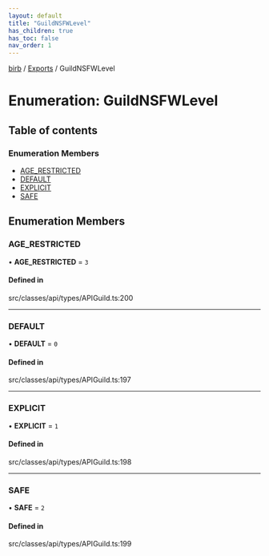 ```yaml
---
layout: default
title: "GuildNSFWLevel"
has_children: true
has_toc: false
nav_order: 1
---
```


[birb](../README.md) / [Exports](../modules.md) / GuildNSFWLevel

# Enumeration: GuildNSFWLevel

## Table of contents

### Enumeration Members

- [AGE\_RESTRICTED](index.md#age_restricted)
- [DEFAULT](index.md#default)
- [EXPLICIT](index.md#explicit)
- [SAFE](index.md#safe)

## Enumeration Members

### AGE\_RESTRICTED

• **AGE\_RESTRICTED** = ``3``

#### Defined in

src/classes/api/types/APIGuild.ts:200

___

### DEFAULT

• **DEFAULT** = ``0``

#### Defined in

src/classes/api/types/APIGuild.ts:197

___

### EXPLICIT

• **EXPLICIT** = ``1``

#### Defined in

src/classes/api/types/APIGuild.ts:198

___

### SAFE

• **SAFE** = ``2``

#### Defined in

src/classes/api/types/APIGuild.ts:199
